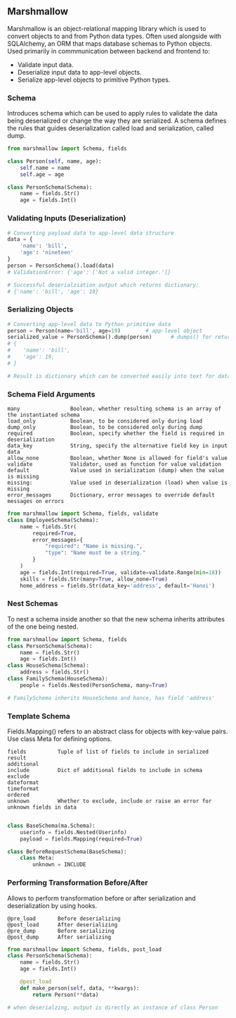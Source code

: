 ## Marshmallow

Marshmallow is an object-relational mapping library which is used to convert objects to and from Python data types. Often used alongside with SQLAlchemy, an ORM that maps database schemas to Python objects. Used primarily in commmunication between backend and frontend to:

- Validate input data.
- Deserialize input data to app-level objects.
- Serialize app-level objects to primitive Python types.

### Schema

Introduces schema which can be used to apply rules to validate the data being deserialized or change the way they are serialized. A schema defines the rules that guides deserialization called load and serialization, called dump.

```python
from marshmallow import Schema, fields

class Person(self, name, age):
    self.name = name
    self.age = age

class PersonSchema(Schema):
    name = fields.Str()
    age = fields.Int()
```

### Validating Inputs (Deserialization)

```python
# Converting payload data to app-level data structure
data = {
    'name': 'bill',
    'age': 'nineteen'
}
person = PersonSchema().load(data)
# ValidationError: {'age': ['Not a valid integer.']}

# Successful deserialziation output which returns dictionary:
# {'name': 'bill', 'age': 19}
```

### Serializing Objects

```python
# Converting app-level data to Python primitive data
person = Person(name='bill', age=19)        # app-level object
serialized_value = PersonSchema().dump(person)      # dumps() for returning JSON-encoded, dump() for dict
# {
#    'name': 'bill',
#    'age': 19,
# }

# Result is dictionary which can be converted easily into text for database storage.
```

### Schema Field Arguments

```
many                Boolean, whether resulting schema is an array of the instantiated schema
load_only           Boolean, to be considered only during load
dump_only           Boolean, to be considered only during dump
required            Boolean, specify whether the field is required in deserialization
data_key            String, specify the alternative field key in input data
allow_none          Boolean, whether None is allowed for field's value
validate            Validator, used as function for value validation
default             Value used in serialization (dump) when the value is missing
missing:            Value used in deserialization (load) when value is missing
error_messages      Dictionary, error messages to override default messages on errors
```

```python
from marshmallow import Schema, fields, validate
class EmployeeSchema(Schema):
    name = fields.Str(
        required=True,
        error_messages={
            "required": "Name is missing.",
            "type": "Name must be a string."
        }
    )
    age = fields.Int(required=True, validate=validate.Range(min=18))
    skills = fields.Str(many=True, allow_none=True)
    home_address = fields.Str(data_key='address', default='Hanoi')
```

### Nest Schemas

To nest a schema inside another so that the new schema inherits attributes of the one being nested.

```python
from marshmallow import Schema, fields
class PersonSchema(Schema):
    name = fields.Str()
    age = fields.Int()
class HouseSchema(Schema):
    address = fields.Str()
class FamilySchema(HouseSchema):
    people = fields.Nested(PersonSchema, many=True)

# FamilySchema inherits HouseSchema and hance, has field 'address'
```

### Template Schema

Fields.Mapping() refers to an abstract class for objects with key-value pairs. Use class Meta for defining options.

```
fields          Tuple of list of fields to include in serialized result
additional
include         Dict of additional fields to include in schema
exclude
dateformat
timeformat
ordered
unknown         Whether to exclude, include or raise an error for unknown fields in data
```

```py

class BaseSchema(ma.Schema):
    userinfo = fields.Nested(Userinfo)
    payload = fields.Mapping(required=True)

class BeforeRequestSchema(BaseSchema):
    class Meta:
        unknown = INCLUDE
```

### Performing Transformation Before/After

Allows to perform transformation before or after serialization and deserialization by using hooks.

```
@pre_load       Before deserializing
@post_load      After deserializing
@pre_dump       Before serializing
@post_dump      After serializing
```

```python
from marshmallow import Schema, fields, post_load
class PersonSchema(Schema):
    name = fields.Str()
    age = fields.Int()

    @post_load
    def make_person(self, data, **kwargs):
        return Person(**data)

# when deserialzing, output is directly an instance of class Person
```
